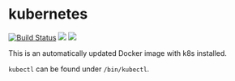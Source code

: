 # kubernetes
[![Build Status](https://semaphoreci.com/api/v1/gofunky/kubernetes/branches/master/shields_badge.svg)](https://semaphoreci.com/gofunky/kubernetes)
[![](https://images.microbadger.com/badges/version/gofunky/kubernetes.svg)](https://microbadger.com/images/gofunky/kubernetes "Get your own version badge on microbadger.com")
[![](https://images.microbadger.com/badges/image/gofunky/kubernetes.svg)](https://microbadger.com/images/gofunky/kubernetes "Get your own image badge on microbadger.com")

This is an automatically updated Docker image with k8s installed.

`kubectl` can be found under `/bin/kubectl`.
